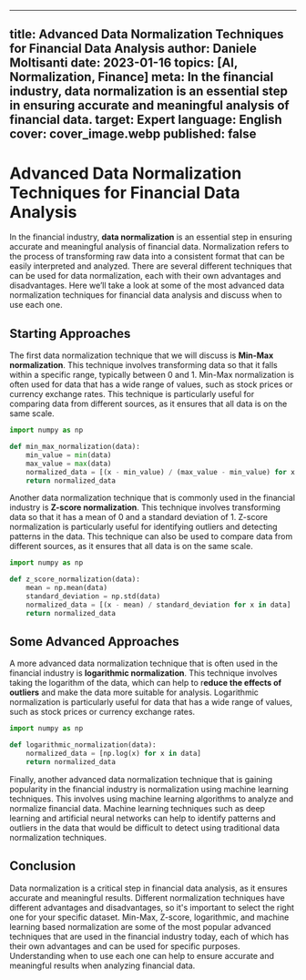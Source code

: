 
---
title: Advanced Data Normalization Techniques for Financial Data Analysis
author: Daniele Moltisanti
date: 2023-01-16
topics: [AI, Normalization, Finance]
meta: In the financial industry, **data normalization** is an essential step in ensuring accurate and meaningful analysis of financial data.
target: Expert
language: English
cover: cover_image.webp
published: false
---

# Advanced Data Normalization Techniques for Financial Data Analysis

In the financial industry, **data normalization** is an essential step in ensuring accurate and meaningful analysis of financial data. Normalization refers to the process of transforming raw data into a consistent format that can be easily interpreted and analyzed. There are several different techniques that can be used for data normalization, each with their own advantages and disadvantages. Here we’ll take a look at some of the most advanced data normalization techniques for financial data analysis and discuss when to use each one.

## Starting Approaches

The first data normalization technique that we will discuss is **Min-Max normalization**. This technique involves transforming data so that it falls within a specific range, typically between 0 and 1. Min-Max normalization is often used for data that has a wide range of values, such as stock prices or currency exchange rates. This technique is particularly useful for comparing data from different sources, as it ensures that all data is on the same scale.

```python
import numpy as np

def min_max_normalization(data):
    min_value = min(data)
    max_value = max(data)
    normalized_data = [(x - min_value) / (max_value - min_value) for x in data]
    return normalized_data
```

Another data normalization technique that is commonly used in the financial industry is **Z-score normalization**. This technique involves transforming data so that it has a mean of 0 and a standard deviation of 1. Z-score normalization is particularly useful for identifying outliers and detecting patterns in the data. This technique can also be used to compare data from different sources, as it ensures that all data is on the same scale.

```python
import numpy as np

def z_score_normalization(data):
    mean = np.mean(data)
    standard_deviation = np.std(data)
    normalized_data = [(x - mean) / standard_deviation for x in data]
    return normalized_data
```

## Some Advanced Approaches

A more advanced data normalization technique that is often used in the financial industry is **logarithmic normalization**. This technique involves taking the logarithm of the data, which can help to r**educe the effects of outliers** and make the data more suitable for analysis. Logarithmic normalization is particularly useful for data that has a wide range of values, such as stock prices or currency exchange rates.

```python
import numpy as np

def logarithmic_normalization(data):
    normalized_data = [np.log(x) for x in data]
    return normalized_data
```

Finally, another advanced data normalization technique that is gaining popularity in the financial industry is normalization using machine learning techniques. This involves using machine learning algorithms to analyze and normalize financial data. Machine learning techniques such as deep learning and artificial neural networks can help to identify patterns and outliers in the data that would be difficult to detect using traditional data normalization techniques.

## Conclusion

Data normalization is a critical step in financial data analysis, as it ensures accurate and meaningful results. Different normalization techniques have different advantages and disadvantages, so it's important to select the right one for your specific dataset. Min-Max, Z-score, logarithmic, and machine learning based normalization are some of the most popular advanced techniques that are used in the financial industry today, each of which has their own advantages and can be used for specific purposes. Understanding when to use each one can help to ensure accurate and meaningful results when analyzing financial data.
